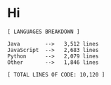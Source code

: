 # Hi

 <!-- LANGUAGES BREAKDOWN START -->
```
[ LANGUAGES BREAKDOWN ]

Java        -->   3,512 lines
JavaScript  -->   2,683 lines
Python      -->   2,079 lines
Other       -->   1,846 lines

[ TOTAL LINES OF CODE: 10,120 ]
```
 <!-- LANGUAGES BREAKDOWN END -->
